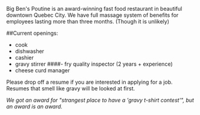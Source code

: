Big Ben's Poutine is an award-winning fast food restaurant in beautiful downtown Quebec City.
We have full massage system of benefits for
employees lasting more than three months. (Though it is unlikely)

##Current openings:

- cook
- dishwasher
- cashier
- gravy stirrer
####- fry quality inspector (2 years + experience)
- cheese curd manager

Please drop off a resume if you are interested in applying for a job. Resumes
that smell like gravy will be looked at first.

_We got an award for "strangest place to have a 'gravy t-shirt contest'",
but an award is an award._